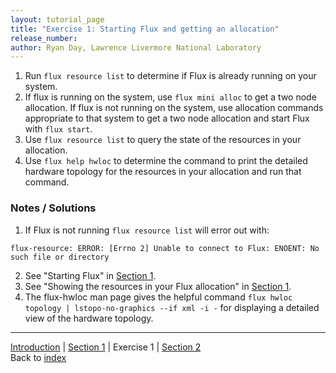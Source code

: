 ```yaml
---
layout: tutorial_page
title: "Exercise 1: Starting Flux and getting an allocation"
release_number:
author: Ryan Day, Lawrence Livermore National Laboratory
---
```


1. Run `flux resource list` to determine if Flux is already running on your system.
2. If flux is running on the system, use `flux mini alloc` to get a two node allocation. If flux is not running on the system, use allocation commands appropriate to that system to get a two node allocation and start Flux with `flux start`.
3. Use `flux resource list` to query the state of the resources in your allocation.
4. Use `flux help hwloc` to determine the command to print the detailed hardware topology for the resources in your allocation and run that command.

### Notes / Solutions
1. If Flux is not running `flux resource list` will error out with:
```
flux-resource: ERROR: [Errno 2] Unable to connect to Flux: ENOENT: No such file or directory
```
2. See "Starting Flux" in [Section 1](/flux/section1).
3. See "Showing the resources in your Flux allocation" in [Section 1](/flux/section1).
4. The flux-hwloc man page gives the helpful command `flux hwloc topology | lstopo-no-graphics --if xml -i -` for displaying a detailed view of the hardware topology.

---
[Introduction](/flux/intro) | [Section 1](/flux/section1) | Exercise 1 | [Section 2](/flux/section2)  
Back to [index](/flux/index)
